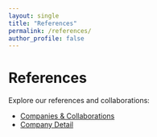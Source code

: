 ```yaml
---
layout: single
title: "References"
permalink: /references/
author_profile: false
---
```


# References

Explore our references and collaborations:

- [Companies & Collaborations](/references/)
- [Company Detail](/company-detail/)
